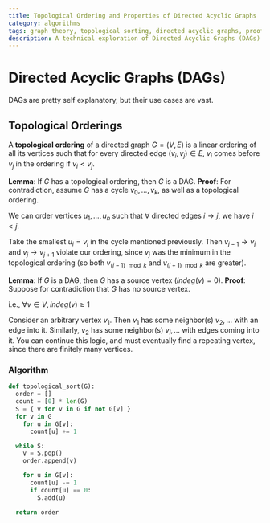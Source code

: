 ```yaml
---
title: Topological Ordering and Properties of Directed Acyclic Graphs
category: algorithms
tags: graph theory, topological sorting, directed acyclic graphs, proofs
description: A technical exploration of Directed Acyclic Graphs (DAGs) focusing on their topological ordering properties and fundamental lemmas. The document includes mathematical proofs of key DAG properties and presents a Python implementation of the topological sorting algorithm.
---
```


# Directed Acyclic Graphs (DAGs)

DAGs are pretty self explanatory, but their use cases are vast.

## Topological Orderings

A **topological ordering** of a directed graph $G = (V, E)$ is a linear ordering of all its vertices such that for every directed edge $(v_i, v_j) \in E$, $v_i$ comes before $v_j$ in the ordering if $v_i < v_j$.

**Lemma**: If $G$ has a topological ordering, then $G$ is a DAG.
**Proof**: For contradiction, assume $G$ has a cycle $v_0, \ldots , v_k$, as well as a topological ordering.

We can order vertices $u_1, \ldots, u_n$ such that $\forall \text{ directed edges } i \to j$, we have $i < j$.

Take the smallest $u_i = v_j$ in the cycle mentioned previously. Then $v_{j - 1} \to v_{j}$ and $v_{j} \to v_{j + 1}$ violate our ordering, since $v_j$ was the minimum in the topological ordering (so both $v_{(j - 1) \mod k}$ and $v_{(j + 1) \mod k}$ are greater).

**Lemma**: If $G$ is a DAG, then $G$ has a source vertex ($indeg(v) = 0$).
**Proof**: Suppose for contradiction that $G$ has no source vertex.

i.e., $\forall v \in V, \, indeg(v) \ge 1$

Consider an arbitrary vertex $v_1$. Then $v_1$ has some neighbor(s) $v_2, \ldots$ with an edge into it. Similarly, $v_2$ has some neighbor(s) $v_i, \ldots$ with edges coming into it. You can continue this logic, and must eventually find a repeating vertex, since there are finitely many vertices.

### Algorithm

```python
def topological_sort(G):
  order = []
  count = [0] * len(G)
  S = { v for v in G if not G[v] }
  for v in G
    for u in G[v]:
      count[u] += 1

  while S:
    v = S.pop()
    order.append(v)

    for u in G[v]:
      count[u] -= 1
      if count[u] == 0:
        S.add(u)

  return order
```
